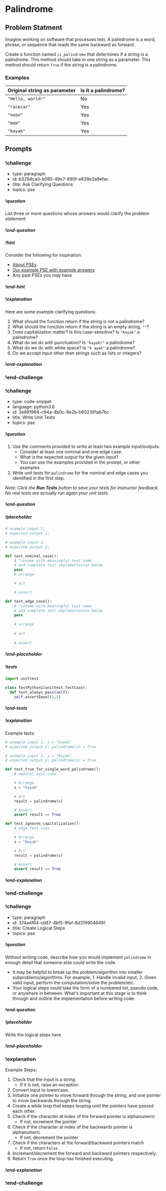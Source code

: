 # Palindrome

## Problem Statment

Imagine working on software that processes text. A palindrome is a word, phrase, or sequence that reads the same backward as forward.

Create a function named `is_palindrome` that determines if a string is a palindrome. This method should take in one string as a parameter. This method should return `True` if the string is a palindrome.

### Examples

| Original string as parameter | Is it a palindrome? |
| ---------------------------- | ------------------- |
| `"Hello, world!"`            | No                  |
| `"racecar"`                  | Yes                 |
| `"noon"`                     | Yes                 |
| `"mom"`                      | Yes                 |
| `"kayak"`                    | Yes                 |

## Prompts

<!-- Question 1 -->
<!-- prettier-ignore-start -->
### !challenge
* type: paragraph
* id: b3294ca0-b085-49e7-890f-e839e3a9efac
* title: Ask Clarifying Questions
* topics: pse
##### !question

List three or more questions whose answers would clarify the problem statement

##### !end-question
##### !hint

Consider the following for inspiration:

- [About PSEs](../about-pses/about-pses.md)
- [Our example PSE with example answers](../about-pses/example-pse.md)
- Any past PSEs you may have

##### !end-hint
##### !explanation

Here are some example clarifying questions:

1. What should the function return if the string is not a palindrome?
1. What should the function return if the string is an empty string, `""`?
1. Does capitalization matter? Is this case-sensitive? Is `"Kayak"` a palindrome?
1. What do we do with punctuation? Is `"kayak!"` a palindrome?
1. What do we do with white space? Is `"k ayak"` a palindrome?
1. Do we accept input other than strings such as lists or integers?

##### !end-explanation

### !end-challenge
<!-- prettier-ignore-end -->

<!-- Question 2 -->
<!-- prettier-ignore-start -->

### !challenge
* type: code-snippet
* language: python3.6
* id: 3e891984-c84a-4b0c-9e2b-b652391ab7bc
* title: Write Unit Tests
* topics: pse
##### !question

1. Use the comments provided to write at least two example input/outputs:
    * Consider at least one nominal and one edge case.
    * What is the expected output for the given input?
    * You can use the examples provided in the prompt, or other examples.
2. Write unit tests for `palindrome` for the nominal and edge cases you identified in the first step.

*Note: Click the **Run Tests** button to save your tests for instructor feedback. No real tests are actually run again your unit tests.*

##### !end-question
##### !placeholder

```py
# example input 1:
# expected output 1:

# example input 2:
# expected output 2:

def test_nominal_case():
    # ^rename with meaningful test name
    # and complete test implementation below
    pass
    # arrange

    # act

    # assert

def test_edge_case():
    # ^rename with meaningful test name
    # and complete test implementation below
    pass
    
    # arrange
    
    # act
    
    # assert
```
##### !end-placeholder

##### !tests

```py
import unittest

class TestPython1(unittest.TestCase):
  def test_always_pass(self):
    self.assertEqual(1,1)
```

##### !end-tests
##### !explanation 

Example tests:

```python
# example input 1: s = "kayak"
# expected output 1: palindrome(s) = True

# example input 2: s = "Kayak"
# expected output 2: palindrome(s) = True

def test_true_for_single_word_palindrome():
    # nominal test case

    # Arrange
    s = "kayak"

    # Act
    result = palindrome(s)

    # Assert
    assert result == True

def test_ignores_capitalization():
    # edge test case

    # Arrange
    s = "Kayak"

    # Act
    result = palindrome(s)

    # Assert
    assert result == True  
```

##### !end-explanation
### !end-challenge
<!-- prettier-ignore-end -->

<!-- Question 3 -->
<!-- prettier-ignore-start -->
### !challenge
* type: paragraph
* id: 374a4f64-cb87-4bf5-9faf-8d3199048491
* title: Create Logical Steps
* topics: pse
##### !question

Without writing code, describe how you would implement `palindrome` in enough detail that someone else could write the code. 
* It may be helpful to break up the problem/algorithm into smaller subproblems/algorithms. For example, 1. Handle invalid input, 2. Given valid input, perform the computation/solve the problem/etc.
* Your logical steps could take the form of a numbered list, pseudo code, or anywhere in between. What's important at this stage is to think through and outline the implementation before writing code.

##### !end-question

##### !placeholder

Write the logical steps here.

##### !end-placeholder

### !explanation

Example Steps: 

1. Check that the input is a string.
    - If it is not, raise an exception
2. Convert input to lowercase.
3. Initialize one pointer to move forward through the string, and one pointer to move backwards through the string.
4. Create a while loop that keeps looping until the pointers have passed each other.
5. Check if the character at index of the forward pointer is alphanumeric
    - If not, increment the pointer
6. Check if the character at index of the backwards pointer is alphanumeric
    - If not, decrement the pointer
7. Check if the characters at the forward/backward pointers match
    - If not, return `False`
8. Increment/decrement the forward and backward pointers respectively.
9. Return `True` once the loop has finished executing. 

##### !end-explanation

### !end-challenge
<!-- prettier-ignore-end -->
